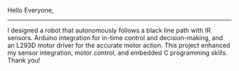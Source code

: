 Hello Everyone,
<hr>
I designed a robot that autonomously follows a black line path with IR sensors. Arduino integration for in-time control and decision-making, and an L293D motor driver for the accurate motor action. This project enhanced my sensor integration, motor control, and embedded C programming skills.
Thank you!
